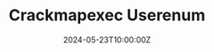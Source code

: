 ---
title: "Crackmapexec Userenum"
date: 2024-05-23T10:00:00Z
command: |
    crackmapexec smb 10.10.10.1 -u userlist.txt -p '' --continue-on-success
tags: ["SMB", "Enumeration", "Windows"]
draft: false
---